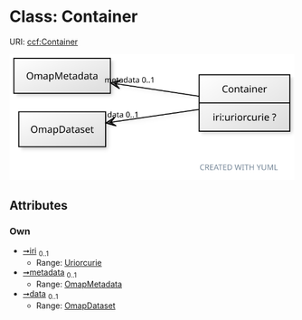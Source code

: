 
# Class: Container



URI: [ccf:Container](http://purl.org/ccf/Container)


[![img](images/Container.svg)](images/Container.svg)

## Attributes


### Own

 * [➞iri](container__iri.md)  <sub>0..1</sub>
     * Range: [Uriorcurie](types/Uriorcurie.md)
 * [➞metadata](container__metadata.md)  <sub>0..1</sub>
     * Range: [OmapMetadata](OmapMetadata.md)
 * [➞data](container__data.md)  <sub>0..1</sub>
     * Range: [OmapDataset](OmapDataset.md)
